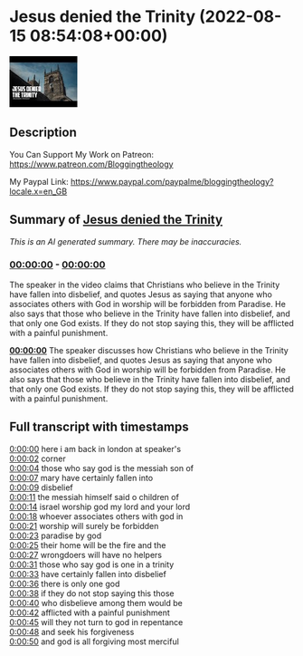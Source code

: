 # Jesus denied the Trinity (2022-08-15 08:54:08+00:00)

![alt Jesus denied the Trinity](p0gz1CSZbtA.jpg "Jesus denied the Trinity")

## Description

You Can Support My Work on Patreon:
https://www.patreon.com/Bloggingtheology

My Paypal Link: 
https://www.paypal.com/paypalme/bloggingtheology?locale.x=en_GB

## Summary of [Jesus denied the Trinity](https://www.youtube.com/watch?v=p0gz1CSZbtA)


*This is an AI generated summary. There may be inaccuracies. [](/)*

### [00:00:00](https://www.youtube.com/watch?v=p0gz1CSZbtA&t=0) - [00:00:00](https://www.youtube.com/watch?v=p0gz1CSZbtA&t=0)

The speaker in the video claims that Christians who believe in the Trinity have fallen into disbelief, and quotes Jesus as saying that anyone who associates others with God in worship will be forbidden from Paradise. He also says that those who believe in the Trinity have fallen into disbelief, and that only one God exists. If they do not stop saying this, they will be afflicted with a painful punishment.

**[00:00:00](https://www.youtube.com/watch?v=p0gz1CSZbtA&t=0)** The speaker discusses how Christians who believe in the Trinity have fallen into disbelief, and quotes Jesus as saying that anyone who associates others with God in worship will be forbidden from Paradise. He also says that those who believe in the Trinity have fallen into disbelief, and that only one God exists. If they do not stop saying this, they will be afflicted with a painful punishment.

## Full transcript with timestamps

[0:00:00](https://youtu.be/p0gz1CSZbtA?t=0) here i am back in london at speaker's  
[0:00:02](https://youtu.be/p0gz1CSZbtA?t=2) corner  
[0:00:04](https://youtu.be/p0gz1CSZbtA?t=4) those who say god is the messiah son of  
[0:00:07](https://youtu.be/p0gz1CSZbtA?t=7) mary have certainly fallen into  
[0:00:09](https://youtu.be/p0gz1CSZbtA?t=9) disbelief  
[0:00:11](https://youtu.be/p0gz1CSZbtA?t=11) the messiah himself said o children of  
[0:00:14](https://youtu.be/p0gz1CSZbtA?t=14) israel worship god my lord and your lord  
[0:00:18](https://youtu.be/p0gz1CSZbtA?t=18) whoever associates others with god in  
[0:00:21](https://youtu.be/p0gz1CSZbtA?t=21) worship will surely be forbidden  
[0:00:23](https://youtu.be/p0gz1CSZbtA?t=23) paradise by god  
[0:00:25](https://youtu.be/p0gz1CSZbtA?t=25) their home will be the fire and the  
[0:00:27](https://youtu.be/p0gz1CSZbtA?t=27) wrongdoers will have no helpers  
[0:00:31](https://youtu.be/p0gz1CSZbtA?t=31) those who say god is one in a trinity  
[0:00:33](https://youtu.be/p0gz1CSZbtA?t=33) have certainly fallen into disbelief  
[0:00:36](https://youtu.be/p0gz1CSZbtA?t=36) there is only one god  
[0:00:38](https://youtu.be/p0gz1CSZbtA?t=38) if they do not stop saying this those  
[0:00:40](https://youtu.be/p0gz1CSZbtA?t=40) who disbelieve among them would be  
[0:00:42](https://youtu.be/p0gz1CSZbtA?t=42) afflicted with a painful punishment  
[0:00:45](https://youtu.be/p0gz1CSZbtA?t=45) will they not turn to god in repentance  
[0:00:48](https://youtu.be/p0gz1CSZbtA?t=48) and seek his forgiveness  
[0:00:50](https://youtu.be/p0gz1CSZbtA?t=50) and god is all forgiving most merciful  
